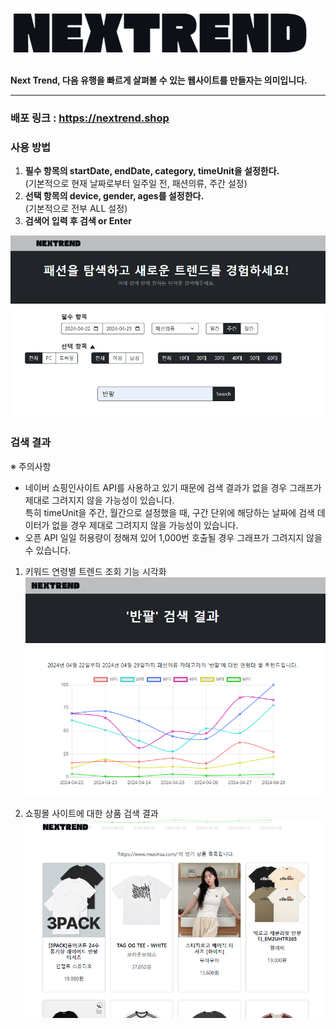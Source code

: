 # ![image](img/nextrend_logo.png)

<b>Next Trend, 다음 유행을 빠르게 살펴볼 수 있는 웹사이트를 만들자는 의미입니다.</b>

---

### 배포 링크 : https://nextrend.shop

### 사용 방법

1. <b>필수 항목의 startDate, endDate, category, timeUnit을 설정한다.</b><br>
    (기본적으로 현재 날짜로부터 일주일 전, 패션의류, 주간 설정)
2. <b>선택 항목의 device, gender, ages를 설정한다.</b><br>
   (기본적으로 전부 ALL 설정)
3. <b>검색어 입력 후 검색 or Enter</b>

![image](img/readme_1.png)

### 검색 결과

※ 주의사항<br>
- 네이버 쇼핑인사이트 API를 사용하고 있기 때문에 검색 결과가 없을 경우 그래프가 제대로 그려지지 않을 가능성이 있습니다.<br>
특히 timeUnit을 주간, 월간으로 설정했을 때, 구간 단위에 해당하는 날짜에 검색 데이터가 없을 경우 제대로 그려지지 않을 가능성이 있습니다.
- 오픈 API 일일 허용량이 정해져 있어 1,000번 호출될 경우 그래프가 그려지지 않을 수 있습니다.

1) 키워드 연령별 트렌드 조회 기능 시각화
![image](img/readme_2.png)


2) 쇼핑몰 사이트에 대한 상품 검색 결과
   ![image](img/readme_3.png)